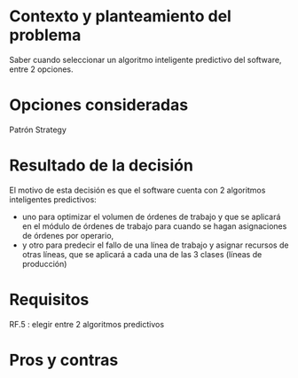 # Contexto y planteamiento del problema

Saber cuando seleccionar un algoritmo inteligente predictivo del software, entre 2 opciones.

# Opciones consideradas

Patrón Strategy

# Resultado de la decisión

El motivo de esta decisión es que el software cuenta con 2 algoritmos inteligentes predictivos:

- uno para optimizar el volumen de órdenes de trabajo y que se aplicará en el módulo de órdenes de trabajo para cuando se hagan asignaciones de órdenes por operario,
- y otro para predecir el fallo de una línea de trabajo y asignar recursos de otras líneas, que se aplicará a cada una de las 3 clases (líneas de producción)

# Requisitos

RF.5 : elegir entre 2 algoritmos predictivos

# Pros y contras

